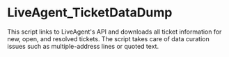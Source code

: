 # LiveAgent_TicketDataDump
This script links to LiveAgent's API and downloads all ticket information for new, open, and resolved tickets. The script takes care of data curation issues such as multiple-address lines or quoted text.
